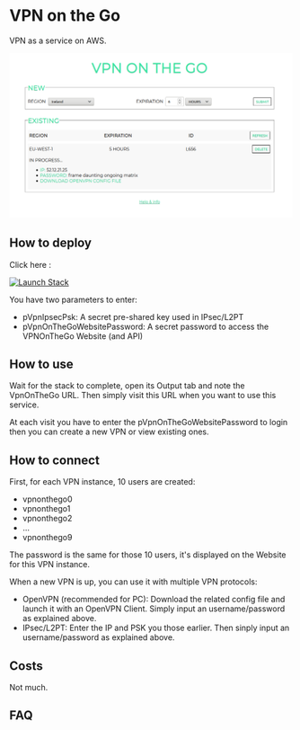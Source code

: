 # VPN on the Go

VPN as a service on AWS.

![A screenshot](https://raw.githubusercontent.com/sd65/VPN-on-the-Go/master/screenshot.png)

## How to deploy

Click here :

[![Launch Stack](https://s3.amazonaws.com/cloudformation-examples/cloudformation-launch-stack.png)](https://console.aws.amazon.com/cloudformation/home?region=eu-central-1#/stacks/new?stackName=VPNOnTheGo&templateURL=https://raw.githubusercontent.com/sd65/VPN-on-the-Go/master/main.template.yaml)

You have two parameters to enter:

* pVpnIpsecPsk: A secret pre-shared key used in IPsec/L2PT
* pVpnOnTheGoWebsitePassword: A secret password to access the VPNOnTheGo Website (and API)


## How to use

Wait for the stack to complete, open its Output tab and note the VpnOnTheGo URL.
Then simply visit this URL when you want to use this service.

At each visit you have to enter the pVpnOnTheGoWebsitePassword to login then you can create a new VPN or view existing ones.

## How to connect

First, for each VPN instance, 10 users are created:

* vpnonthego0
* vpnonthego1
* vpnonthego2
* ...
* vpnonthego9

The password is the same for those 10 users, it's displayed on the Website for this VPN instance.

When a new VPN is up, you can use it with multiple VPN protocols:

* OpenVPN (recommended for PC): Download the related config file and launch it with an OpenVPN Client. Simply input an username/password as explained above.
* IPsec/L2PT: Enter the IP and PSK you those earlier. Then sinply input an username/password as explained above.

## Costs

Not much.

## FAQ
